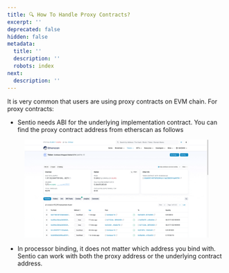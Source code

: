 ```yaml
---
title: 🔍 How To Handle Proxy Contracts?
excerpt: ''
deprecated: false
hidden: false
metadata:
  title: ''
  description: ''
  robots: index
next:
  description: ''
---
```

It is very common that users are using proxy contracts on EVM chain. For proxy contracts:

* Sentio needs ABI for the underlying implementation contract. You can find the proxy contract address from etherscan as follows

<figure>
  <img src="https://raw.githubusercontent.com/sentioxyz/docs/v1.0/.gitbook/assets/proxy.gif" alt="" />
  <figcaption></figcaption>
</figure>

* In processor binding, it does not matter which address you bind with. Sentio can work with both the proxy address or the underlying contract address.